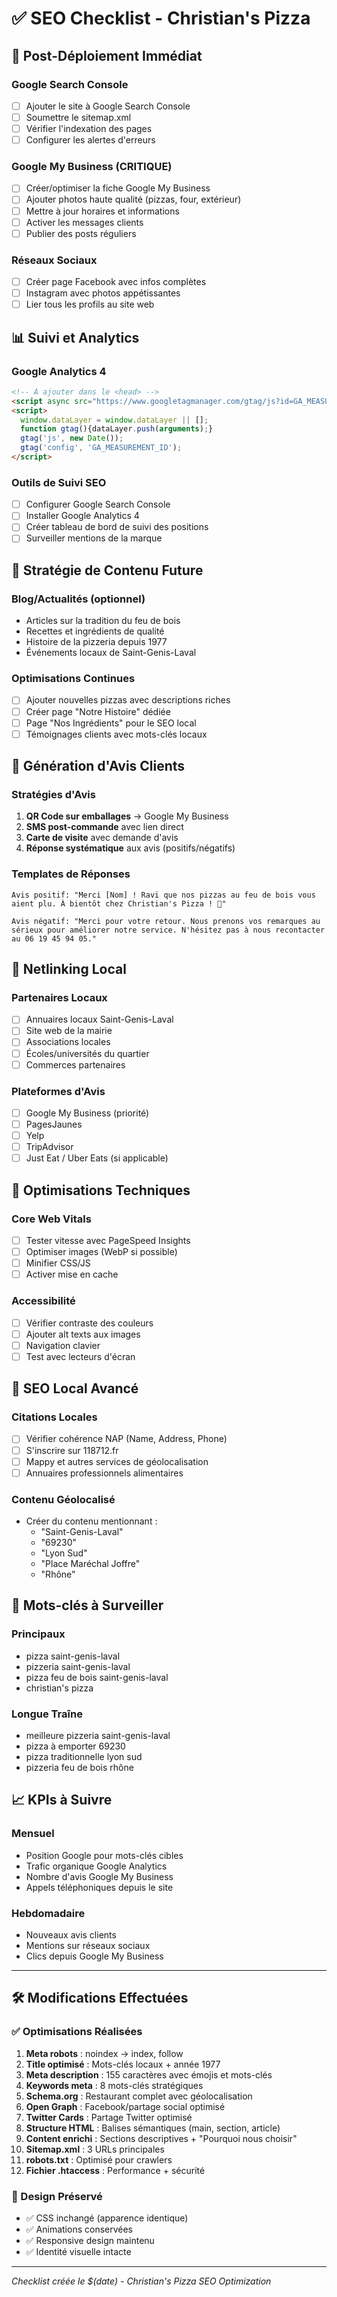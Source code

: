 # ✅ SEO Checklist - Christian's Pizza

## 🚀 Post-Déploiement Immédiat

### Google Search Console
- [ ] Ajouter le site à Google Search Console
- [ ] Soumettre le sitemap.xml
- [ ] Vérifier l'indexation des pages
- [ ] Configurer les alertes d'erreurs

### Google My Business (CRITIQUE)
- [ ] Créer/optimiser la fiche Google My Business
- [ ] Ajouter photos haute qualité (pizzas, four, extérieur)
- [ ] Mettre à jour horaires et informations
- [ ] Activer les messages clients
- [ ] Publier des posts réguliers

### Réseaux Sociaux
- [ ] Créer page Facebook avec infos complètes
- [ ] Instagram avec photos appétissantes
- [ ] Lier tous les profils au site web

## 📊 Suivi et Analytics

### Google Analytics 4
```html
<!-- À ajouter dans le <head> -->
<script async src="https://www.googletagmanager.com/gtag/js?id=GA_MEASUREMENT_ID"></script>
<script>
  window.dataLayer = window.dataLayer || [];
  function gtag(){dataLayer.push(arguments);}
  gtag('js', new Date());
  gtag('config', 'GA_MEASUREMENT_ID');
</script>
```

### Outils de Suivi SEO
- [ ] Configurer Google Search Console
- [ ] Installer Google Analytics 4
- [ ] Créer tableau de bord de suivi des positions
- [ ] Surveiller mentions de la marque

## 🎯 Stratégie de Contenu Future

### Blog/Actualités (optionnel)
- Articles sur la tradition du feu de bois
- Recettes et ingrédients de qualité
- Histoire de la pizzeria depuis 1977
- Événements locaux de Saint-Genis-Laval

### Optimisations Continues
- [ ] Ajouter nouvelles pizzas avec descriptions riches
- [ ] Créer page "Notre Histoire" dédiée
- [ ] Page "Nos Ingrédients" pour le SEO local
- [ ] Témoignages clients avec mots-clés locaux

## 💬 Génération d'Avis Clients

### Stratégies d'Avis
1. **QR Code sur emballages** → Google My Business
2. **SMS post-commande** avec lien direct
3. **Carte de visite** avec demande d'avis
4. **Réponse systématique** aux avis (positifs/négatifs)

### Templates de Réponses
```
Avis positif: "Merci [Nom] ! Ravi que nos pizzas au feu de bois vous aient plu. À bientôt chez Christian's Pizza ! 🍕"

Avis négatif: "Merci pour votre retour. Nous prenons vos remarques au sérieux pour améliorer notre service. N'hésitez pas à nous recontacter au 06 19 45 94 05."
```

## 🔗 Netlinking Local

### Partenaires Locaux
- [ ] Annuaires locaux Saint-Genis-Laval
- [ ] Site web de la mairie
- [ ] Associations locales
- [ ] Écoles/universités du quartier
- [ ] Commerces partenaires

### Plateformes d'Avis
- [ ] Google My Business (priorité)
- [ ] PagesJaunes
- [ ] Yelp
- [ ] TripAdvisor
- [ ] Just Eat / Uber Eats (si applicable)

## 📱 Optimisations Techniques

### Core Web Vitals
- [ ] Tester vitesse avec PageSpeed Insights
- [ ] Optimiser images (WebP si possible)
- [ ] Minifier CSS/JS
- [ ] Activer mise en cache

### Accessibilité
- [ ] Vérifier contraste des couleurs
- [ ] Ajouter alt texts aux images
- [ ] Navigation clavier
- [ ] Test avec lecteurs d'écran

## 📍 SEO Local Avancé

### Citations Locales
- [ ] Vérifier cohérence NAP (Name, Address, Phone)
- [ ] S'inscrire sur 118712.fr
- [ ] Mappy et autres services de géolocalisation
- [ ] Annuaires professionnels alimentaires

### Contenu Géolocalisé
- Créer du contenu mentionnant :
  - "Saint-Genis-Laval"
  - "69230"
  - "Lyon Sud"
  - "Place Maréchal Joffre"
  - "Rhône"

## 🎯 Mots-clés à Surveiller

### Principaux
- pizza saint-genis-laval
- pizzeria saint-genis-laval
- pizza feu de bois saint-genis-laval
- christian's pizza

### Longue Traîne
- meilleure pizzeria saint-genis-laval
- pizza à emporter 69230
- pizza traditionnelle lyon sud
- pizzeria feu de bois rhône

## 📈 KPIs à Suivre

### Mensuel
- Position Google pour mots-clés cibles
- Trafic organique Google Analytics
- Nombre d'avis Google My Business
- Appels téléphoniques depuis le site

### Hebdomadaire
- Nouveaux avis clients
- Mentions sur réseaux sociaux
- Clics depuis Google My Business

---

## 🛠 Modifications Effectuées

### ✅ Optimisations Réalisées
1. **Meta robots** : noindex → index, follow
2. **Title optimisé** : Mots-clés locaux + année 1977
3. **Meta description** : 155 caractères avec émojis et mots-clés
4. **Keywords meta** : 8 mots-clés stratégiques
5. **Schema.org** : Restaurant complet avec géolocalisation
6. **Open Graph** : Facebook/partage social optimisé
7. **Twitter Cards** : Partage Twitter optimisé
8. **Structure HTML** : Balises sémantiques (main, section, article)
9. **Content enrichi** : Sections descriptives + "Pourquoi nous choisir"
10. **Sitemap.xml** : 3 URLs principales
11. **robots.txt** : Optimisé pour crawlers
12. **Fichier .htaccess** : Performance + sécurité

### 🎨 Design Préservé
- ✅ CSS inchangé (apparence identique)
- ✅ Animations conservées
- ✅ Responsive design maintenu
- ✅ Identité visuelle intacte

---

*Checklist créée le $(date) - Christian's Pizza SEO Optimization*